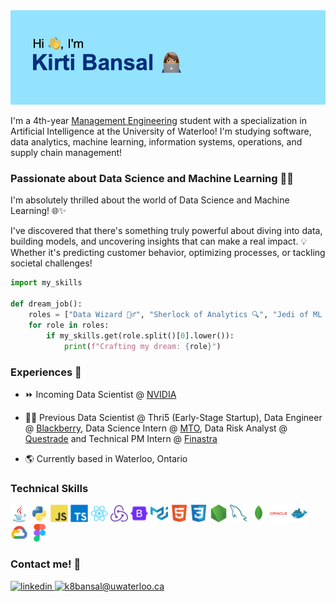 <img src="https://github.com/kirtibansal2002/kirtibansal2002/blob/main/Image.jpeg">

I'm a 4th-year [Management Engineering](https://uwaterloo.ca/future-students/programs/management-engineering) student with a specialization in Artificial Intelligence at the University of Waterloo! I'm studying software, data analytics, machine learning, information systems, operations, and supply chain management!

### Passionate about Data Science and Machine Learning 🌟🚀

I'm absolutely thrilled about the world of Data Science and Machine Learning! 🌐✨

I've discovered that there's something truly powerful about diving into data, building models, and uncovering insights that can make a real impact. 💡 Whether it's predicting customer behavior, optimizing processes, or tackling societal challenges!

```python
import my_skills

def dream_job():
    roles = ["Data Wizard 🧙‍♂️", "Sherlock of Analytics 🔍", "Jedi of ML 🤖", "Product Enchanter ✨"]
    for role in roles:
        if my_skills.get(role.split()[0].lower()):
            print(f"Crafting my dream: {role}")
```

### Experiences 👔

- ⏩ Incoming Data Scientist @ [NVIDIA](https://www.nvidia.com/en-us/)

- 👩‍💻 Previous Data Scientist @ Thri5 (Early-Stage Startup), Data Engineer @ [Blackberry](https://www.blackberry.com/us/en), Data Science Intern @ [MTO](https://www.ontario.ca/page/ministry-transportation), Data Risk Analyst @ [Questrade](https://www.questrade.com/?s_cid=qfgtq091_cpc_google&gad_source=1&gclid=CjwKCAjwuJ2xBhA3EiwAMVjkVJP80fTKff6SRXBueOKP6MF8euDMn0uJLn6nOJyodC7CWLUjQaUbwBoCCXYQAvD_BwE&gclsrc=aw.ds) and Technical PM Intern @ [Finastra](https://www.finastra.com)

- 🌎 Currently based in Waterloo, Ontario

### Technical Skills
<p align="left"><a href="https://www.java.com/"><img src="https://raw.githubusercontent.com/devicons/devicon/master/icons/java/java-original.svg" height="28" alt="Java"></a> <a href="https://www.python.org/"><img src="https://raw.githubusercontent.com/devicons/devicon/master/icons/python/python-original.svg" height="28" alt="Python"></a> <a href="https://www.javascript.com/"><img src="https://raw.githubusercontent.com/devicons/devicon/master/icons/javascript/javascript-original.svg" height="28" alt="JavaScript"></a> <a href="https://www.typescriptlang.org/"><img src="https://raw.githubusercontent.com/devicons/devicon/master/icons/typescript/typescript-original.svg" height="28" alt="TypeScript"></a> <a href="https://reactjs.org/"><img src="https://raw.githubusercontent.com/devicons/devicon/master/icons/react/react-original.svg" height="28" alt="React"></a> <a href="https://redux.js.org/"><img src="https://raw.githubusercontent.com/devicons/devicon/master/icons/redux/redux-original.svg" height="28" alt="Redux"></a> <a href="https://getbootstrap.com/"><img src="https://raw.githubusercontent.com/devicons/devicon/master/icons/bootstrap/bootstrap-plain.svg" height="28" alt="Bootstrap"></a> <a href="https://mui.com/"><img src="https://raw.githubusercontent.com/devicons/devicon/master/icons/materialui/materialui-original.svg" height="28" alt="MUI"></a> <a href="https://developer.mozilla.org/docs/Web/HTML"><img src="https://raw.githubusercontent.com/devicons/devicon/master/icons/html5/html5-original.svg" height="28" alt="HTML5"></a> <a href="https://developer.mozilla.org/docs/Web/CSS"><img src="https://raw.githubusercontent.com/devicons/devicon/master/icons/css3/css3-original.svg" height="28" alt="CSS3"></a> <a href="https://nodejs.org/"><img src="https://raw.githubusercontent.com/devicons/devicon/master/icons/nodejs/nodejs-original.svg" height="28" alt="Node.js"></a> <a href="https://www.mysql.com/"><img src="https://raw.githubusercontent.com/devicons/devicon/master/icons/mysql/mysql-original.svg" height="28" alt="MySQL"></a> <a href="https://www.mongodb.com/"><img src="https://raw.githubusercontent.com/devicons/devicon/master/icons/mongodb/mongodb-original.svg" height="28" alt="MongoDB"></a> <a href="https://www.oracle.com/database/"><img src="https://raw.githubusercontent.com/devicons/devicon/master/icons/oracle/oracle-original.svg" height="28" alt="Oracle"></a> <a href="https://www.docker.com/"><img src="https://raw.githubusercontent.com/devicons/devicon/master/icons/docker/docker-original.svg" height="28" alt="Docker"></a> <a href="https://cloud.google.com/"><img src="https://raw.githubusercontent.com/devicons/devicon/master/icons/googlecloud/googlecloud-original.svg" height="28" alt="GCP"></a> <a href="https://www.figma.com/"><img src="https://raw.githubusercontent.com/devicons/devicon/master/icons/figma/figma-original.svg" height="28" alt="Figma"></a></p>





### Contact me! 💬
<div align="left">
<a href="https://www.linkedin.com/in/kirti-bansal/" target="_blank">
<img src=https://img.shields.io/badge/linkedin-%231E77B5.svg?&style=for-the-badge&logo=linkedin&logoColor=white alt=linkedin style="margin-bottom: 5px;" />
</a>  
<a href="mailto:k8bansal@uwaterloo.ca.ca" target="_blank"> 
<img src="https://img.shields.io/badge/email-%230078D4.svg?&style=for-the-badge&logo=microsoft-outlook&logoColor=white" alt="k8bansal@uwaterloo.ca">
</a>


